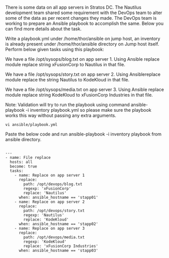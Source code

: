 There is some data on all app servers in Stratos DC. The Nautilus development team shared some requirement with the DevOps team to alter some of the data as per recent changes they made. The DevOps team is working to prepare an Ansible playbook to accomplish the same. Below you can find more details about the task.

Write a playbook.yml under /home/thor/ansible on jump host, an inventory is already present under /home/thor/ansible directory on Jump host itself. Perform below given tasks using this playbook:

We have a file /opt/sysops/blog.txt on app server 1. Using Ansible replace module replace string xFusionCorp to Nautilus in that file.

We have a file /opt/sysops/story.txt on app server 2. Using Ansiblereplace module replace the string Nautilus to KodeKloud in that file.

We have a file /opt/sysops/media.txt on app server 3. Using Ansible replace module replace string KodeKloud to xFusionCorp Industries in that file.

Note: Validation will try to run the playbook using command ansible-playbook -i inventory playbook.yml so please make sure the playbook works this way without passing any extra arguments.

```
vi ansible/playbook.yml
```
Paste the below code and run ansible-playbook -i inventory playbook from ansible directory.

```

---
- name: File replace
  hosts: all
  become: true
  tasks:
    - name: Replace on app server 1
      replace: 
        path: /opt/devops/blog.txt
        regexp: 'xFusionCorp'
        replace: 'Nautilus'
      when: ansible_hostname == 'stapp01'
    - name: Replace on app server 2
      replace: 
        path: /opt/devops/story.txt
        regexp: 'Nautilus'
        replace: 'KodeKloud'
      when: ansible_hostname == 'stapp02'
    - name: Replace on app server 3
      replace: 
        path: /opt/devops/media.txt
        regexp: 'KodeKloud'
        replace: 'xFusionCorp Industries'
      when: ansible_hostname == 'stapp03'


```